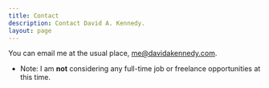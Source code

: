 ```yaml
---
title: Contact
description: Contact David A. Kennedy.
layout: page
---
```


You can email me at the usual place, <me@davidakennedy.com>.

- Note: I am **not** considering any full-time job or freelance opportunities at this time.

